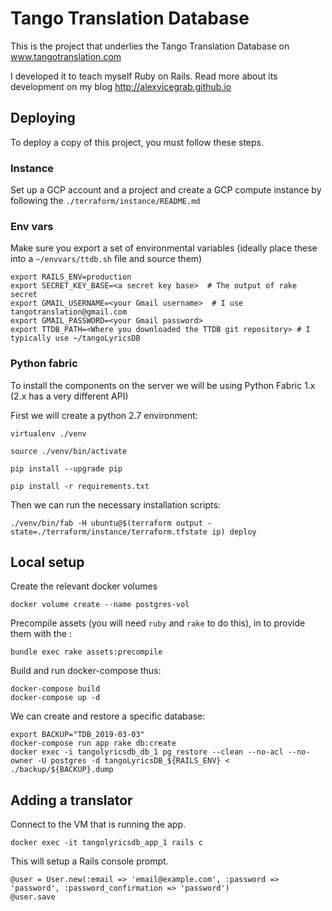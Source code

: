 # Tango Translation Database

This is the project that underlies the Tango Translation Database on www.tangotranslation.com

I developed it to teach myself Ruby on Rails. Read more about its development on my blog http://alexvicegrab.github.io

## Deploying

To deploy a copy of this project, you must follow these steps.

### Instance

Set up a GCP account and a project and create a GCP compute instance by following the `./terraform/instance/README.md`

### Env vars

Make sure you export a set of environmental variables (ideally place these into a `~/envvars/ttdb.sh` file and source them)

    export RAILS_ENV=production
    export SECRET_KEY_BASE=<a secret key base>  # The output of rake secret
    export GMAIL_USERNAME=<your Gmail username>  # I use tangotranslation@gmail.com
    export GMAIL_PASSWORD=<your Gmail password>
    export TTDB_PATH=<Where you downloaded the TTDB git repository> # I typically use ~/tangoLyricsDB

### Python fabric

To install the components on the server we will be using Python Fabric 1.x (2.x has a very different API)

First we will create a python 2.7 environment:

    virtualenv ./venv

    source ./venv/bin/activate

    pip install --upgrade pip

    pip install -r requirements.txt

Then we can run the necessary installation scripts:

    ./venv/bin/fab -H ubuntu@$(terraform output -state=./terraform/instance/terraform.tfstate ip) deploy


## Local setup

Create the relevant docker volumes

    docker volume create --name postgres-vol

Precompile assets (you will need `ruby` and `rake` to do this), in to provide them with the :

    bundle exec rake assets:precompile

Build and run docker-compose thus:

    docker-compose build
    docker-compose up -d

We can create and restore a specific database:
    
    export BACKUP="TDB_2019-03-03"
    docker-compose run app rake db:create
    docker exec -i tangolyricsdb_db_1 pg_restore --clean --no-acl --no-owner -U postgres -d tangoLyricsDB_${RAILS_ENV} < ./backup/${BACKUP}.dump

## Adding a translator

Connect to the VM that is running the app.

    docker exec -it tangolyricsdb_app_1 rails c

This will setup a Rails console prompt.

    @user = User.new(:email => 'email@example.com', :password => 'password', :password_confirmation => 'password')
    @user.save
